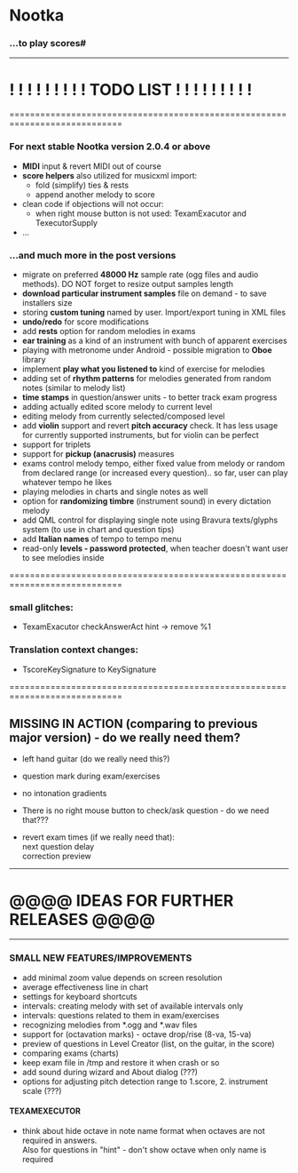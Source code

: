 # Nootka
### ...to play scores#

***

! ! ! ! ! ! ! ! ! TODO LIST ! ! ! ! ! ! ! ! !
============================================================================
============================================================================

### For next stable Nootka version 2.0.4 or above
  - **MIDI** input & revert MIDI out of course
  - **score helpers** also utilized for musicxml import:
    - fold (simplify) ties & rests
    - append another melody to score
  - clean code if objections will not occur:
    - when right mouse button is not used: TexamExacutor and TexecutorSupply
  - ...

### ...and much more in the post versions
  - migrate on preferred **48000 Hz** sample rate (ogg files and audio methods). DO NOT forget to resize output samples length
  - **download particular instrument samples** file on demand - to save installers size
  - storing **custom tuning** named by user. Import/export tuning in XML files
  - **undo/redo** for score modifications
  - add **rests** option for random melodies in exams
  - **ear training** as a kind of an instrument with bunch of apparent exercises
  - playing with metronome under Android - possible migration to **Oboe** library
  - implement **play what you listened to** kind of exercise for melodies
  - adding set of **rhythm patterns** for melodies generated from random notes (similar to melody list)
  - **time stamps** in question/answer units - to better track exam progress
  - adding actually edited score melody to current level
  - editing melody from currently selected/composed level
  - add **violin** support and revert **pitch accuracy** check.
    It has less usage for currently supported instruments, but for violin can be perfect
  - support for triplets
  - support for **pickup (anacrusis)** measures
  - exams control melody tempo, either fixed value from melody or random from declared range (or increased every question)..
    so far, user can play whatever tempo he likes
  - playing melodies in charts and single notes as well
  - option for **randomizing timbre** (instrument sound) in every dictation melody
  - add QML control for displaying single note using Bravura texts/glyphs system (to use in chart and question tips)
  - add **Italian names** of tempo to tempo menu
  - read-only **levels - password protected**, when teacher doesn't want user to see melodies inside


============================================================================

### small glitches:
 - TexamExacutor checkAnswerAct hint -> remove %1

### Translation context changes:
 - TscoreKeySignature to KeySignature

============================================================================

## MISSING IN ACTION (comparing to previous major version) - do we really need them?
 - left hand guitar (do we really need this?)
 - question mark during exam/exercises
 - no intonation gradients
 - There is no right mouse button to check/ask question - do we need that???

 - revert exam times (if we really need that):  
    next question delay  
    correction preview

***
# @@@@ IDEAS FOR FURTHER RELEASES @@@@
***

### SMALL NEW FEATURES/IMPROVEMENTS
  - add minimal zoom value depends on screen resolution
  - average effectiveness line in chart
  - settings for keyboard shortcuts
  - intervals: creating melody with set of available intervals only
  - intervals: questions related to them in exam/exercises
  - recognizing melodies from *.ogg and *.wav files
  - support for (octavation marks) - octave drop/rise (8-va, 15-va)
  - preview of questions in Level Creator (list, on the guitar, in the score)
  - comparing exams (charts)
  - keep exam file in /tmp and restore it when crash or so
  - add sound during wizard and About dialog (???)
  - options for adjusting pitch detection range to  1.score, 2. instrument scale (???)


#### TEXAMEXECUTOR
  - think about hide octave in note name format when octaves are not required in answers.  
     Also for questions in "hint" - don't show octave when only name is required 



